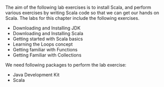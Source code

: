 The aim of the following lab exercises is to install Scala, and perform various exercises by writing Scala code so that we can get our hands on Scala.
The labs for this chapter include the following exercises.
- Downloading and Installing JDK
- Downloading and Installing Scala
- Getting started with Scala basics
- Learning the Loops concept
- Getting familiar with Functions
- Getting Familiar with Collections

We need following packages to perform the lab exercise: 
- Java Development Kit
- Scala
